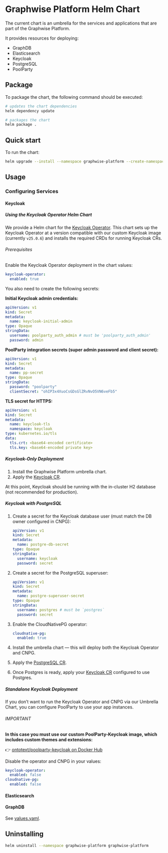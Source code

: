 # Graphwise Platform Helm Chart

The current chart is an umbrella for the services and applications that are part of the Graphwise Platform.

It provides resources for deploying:

- GraphDB
- Elasticsearch
- Keycloak
- PostgreSQL
- PoolParty

## Package

To package the chart, the following command should be executed:

```bash
# updates the chart dependencies
helm dependency update

# packages the chart
helm package .
```

## Quick start

To run the chart:

```bash
helm upgrade --install --namespace graphwise-platform --create-namespace graphwise-platform .
```

## Usage

### Configuring Services

#### Keycloak

##### Using the Keycloak Operator Helm Chart

We provide a Helm chart for the [Keycloak Operator](https://www.keycloak.org/guides#operator).
This chart sets up the Keycloak Operator at a version compatible with our custom Keycloak image (currently `v25.0.6`) and installs the required CRDs for running Keycloak CRs.

###### Prerequisites

Enable the Keycloak Operator deployment in the chart values:

```yaml
keycloak-operator:
  enabled: true
```

You also need to create the following secrets:

**Initial Keycloak admin credentials:**
```yaml
apiVersion: v1
kind: Secret
metadata:
  name: keycloak-initial-admin
type: Opaque
stringData:
  username: poolparty_auth_admin # must be 'poolparty_auth_admin'
  password: admin
```

**PoolParty integration secrets (super admin password and client secret):**
```yaml
apiVersion: v1
kind: Secret
metadata:
  name: pp-secret
type: Opaque
stringData:
  password: "poolparty"
  clientSecret: "ohIP3x4XuoCsGDsGlZRvNvO5VN6veFb5"
```

**TLS secret for HTTPS:**
```yaml
apiVersion: v1
kind: Secret
metadata:
  name: keycloak-tls
  namespace: keycloak
type: kubernetes.io/tls
data:
  tls.crt: <base64-encoded certificate>
  tls.key: <base64-encoded private key>
```

##### Keycloak-Only Deployment

1. Install the Graphwise Platform umbrella chart.
2. Apply the [Keycloak CR](./../examples/keycloak.yaml).

At this point, Keycloak should be running with the in-cluster H2 database (not recommended for production).

##### Keycloak with PostgreSQL

1. Create a secret for the Keycloak database user (must match the DB owner configured in CNPG):
   ```yaml
   apiVersion: v1
   kind: Secret
   metadata:
     name: postgre-db-secret
   type: Opaque
   stringData:
     username: keycloak
     password: secret
   ```

2. Create a secret for the PostgreSQL superuser:
   ```yaml
   apiVersion: v1
   kind: Secret
   metadata:
     name: postgre-superuser-secret
   type: Opaque
   stringData:
     username: postgres # must be `postgres`
     password: secret
   ```

3. Enable the CloudNativePG operator:
   ```yaml
   cloudnative-pg:
     enabled: true
   ```

4. Install the umbrella chart — this will deploy both the Keycloak Operator and CNPG.
5. Apply the [PostgreSQL CR](./../examples/postgre.yaml).
6. Once Postgres is ready, apply your [Keycloak CR](./../examples/keycloakWithPostgre.yaml) configured to use Postgres.

##### Standalone Keycloak Deployment

If you don’t want to run the Keycloak Operator and CNPG via our Umbrella Chart, you can configure PoolParty to use
your app instances.

###### IMPORTANT
**In this case you must use our custom PoolParty-Keycloak image, which includes custom themes and extensions:**

👉 [ontotext/poolparty-keycloak on Docker Hub](https://hub.docker.com/r/ontotext/poolparty-keycloak)

Disable the operator and CNPG in your values:

```yaml
keycloak-operator:
  enabled: false
cloudnative-pg:
  enabled: false
```

#### Elasticsearch

#### GraphDB

See [values.yaml](values.yaml).

## Uninstalling

```bash
helm uninstall --namespace graphwise-platform graphwise-platform
```











